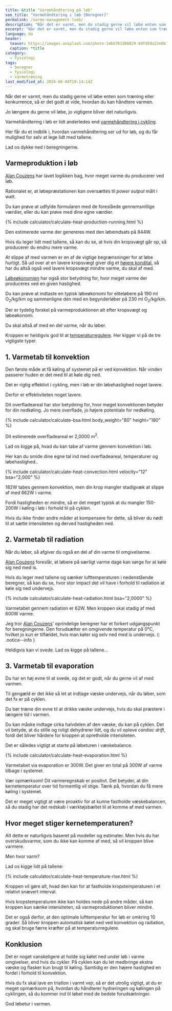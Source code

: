```yaml
---
title: &title "️Varmehåndtering på løb"
seo_title: "️Varmehåndtering i løb [Beregner]"
permalink: /varme-management-loeb/
description: "Når det er varmt, men du stadig gerne vil løbe enten som træning eller konkurrence, så er det godt at vide, hvordan du kan håndtere varmen."
excerpt: "Når det er varmt, men du stadig gerne vil løbe enten som træning eller konkurrence, så er det godt at vide, hvordan du kan håndtere varmen."
language: da
header:
  teaser: https://images.unsplash.com/photo-1466761366829-84fd59a22e0b?ixlib=rb-1.2.1&ixid=MnwxMjA3fDB8MHxwaG90by1wYWdlfHx8fGVufDB8fHx8&auto=format&fit=crop&h=300&w=400&q=10
  caption: *title
category:
  - Fysiologi
tags:
  - beregner
  - fysiologi
  - varmetræning
last_modified_at: 2024-08-04T10:14:14Z
---
```


Når det er varmt, men du stadig gerne vil løbe enten som træning eller konkurrence, så er det godt at vide, hvordan du kan håndtere varmen.

Jo længere du gerne vil løbe, jo vigtigere bliver det naturligvis.

Varmehåndtering i løb er lidt anderledes end [varmehåndtering i cykling](/varme-management-cykling/).

Her får du et indblik i, hvordan varmehåndtering ser ud for løb, og du får mulighed for selv at lege lidt med tallene.

Lad os dykke ned i beregningerne.

## Varmeproduktion i løb

[Alan Couzens](https://www.alancouzens.com/blog/heat2.html) har lavet logikken bag, hvor meget varme du producerer ved løb.

Rationalet er, at løbepræstationen kan oversættes til _power output_ målt i watt.

Du kan prøve at udfylde formularen med de foreslåede gennemsnitlige værdier, eller du kan prøve med dine egne værdier.

{% include calculator/calculate-heat-production-running.html %}

Den estimerede varme der genereres med den løbeindsats på <span id="heat_management_run_power_output">844</span>W.

Hvis du leger lidt med tallene, så kan du se, at hvis din kropsvægt går op, så producerer du endnu mere varme.

At slippe af med varmen er en af de vigtige begrænsninger for at løbe hurtigt. Så ud over at en lavere kropsvægt giver dig et [højere kondital](/kondital/), så har du altså også ved lavere kropsvægt mindre varme, du skal af med.

[Løbeøkonomien](/lobeokonomi/) har også stor betydning for, hvor meget varme der produceres ved en given hastighed.

Du kan prøve at indtaste en typisk løbeøkonomi for eliteløbere på 190 ml O<sub>2</sub>/kg/km og sammenligne den med en begynderløber på 230 ml O<sub>2</sub>/kg/km.

Der er tydelig forskel på varmeproduktionen alt efter kropsvægt og løbeøkonomi.

Du skal altså af med en del varme, når du løber.

Kroppen er heldigvis god til at [temperaturregulere](/fysiologi-temperaturregulering/). Her kigger vi på de tre vigtigste typer.

## 1. Varmetab til konvektion

Den første måde at få køling af systemet på er ved konvektion. Når vinden passerer huden er det med til at køle dig ned.

Det er rigtig effektivt i cykling, men i løb er din løbehastighed noget lavere.

Derfor er effektiviteten noget lavere.

Dit overfladeareal har stor betydning for, hvor meget konvektionen betyder for din nedkøling. Jo mere overflade, jo højere potentiale for nedkøling.

{% include calculator/calculate-bsa.html body_weight="80" height="180" %}

Dit estimerede overfladeareal er <span id="heat_management_bsa">2,0000</span> m<sup>2</sup>.

Lad os kigge på, hvad du kan tabe af varme gennem konvektion i løb.

Her kan du smide dine egne tal ind med overfladeareal, temperaturer og løbehastighed..

{% include calculator/calculate-heat-convection.html velocity="12" bsa="2,000" %}

<span id="heat_management_convection">182</span>W tabes gennem konvektion, men din krop mangler stadigvæk at slippe af med <span id="heat_management_subtotal_1">662</span>W i varme.

Fordi hastigheden er mindre, så er det meget typisk at du mangler 150-200W i køling i løb i forhold til på cyklen.

Hvis du ikke finder andre måder at kompensere for dette, så bliver du nødt til at sætte intensiteten og derved hastigheden ned.

## 2. Varmetab til radiation

Når du løber, så afgiver du også en del af din varme til omgivelserne.

[Alan Couzens](https://www.alancouzens.com/blog/heat2.html) foreslår, at løbere på særligt varme dage kan sørge for at køle sig ned med is.

Hvis du leger med tallene og sænker lufttemperaturen i nedenstående beregner, så kan du se, hvor stor impact det vil have i forhold til radiation at køle sig ned undervejs.

{% include calculator/calculate-heat-radiation.html bsa="2,0000" %}

Varmetabet gennem radiation er <span id="heat_management_radiation">62</span>W. Men kroppen skal stadig af med <span id="heat_management_subtotal_2">600</span>W varme.

Jeg tror [Alan Couzens](https://www.alancouzens.com/blog/heat.html)' oprindelige beregner har et forkert udgangspunkt for beregningerne. Den forudsætter en omgivende temperatur på 0°C, hvilket jo kun er tilfældet, hvis man køler sig selv ned med is undervejs.
{: .notice--info }

Heldigvis kan vi svede. Lad os kigge på tallene...

## 3. Varmetab til evaporation

Du har en høj evne til at svede, og det er godt, når du gerne vil af med varmen.

Til gengæld er det ikke så let at indtage væske undervejs, når du løber, som det fx er på cyklen.

Du bør træne din evne til at drikke væske undervejs, hvis du skal præstere i længere tid i varmen.

Du kan måske indtage cirka halvdelen af den væske, du kan på cyklen. Det vil betyde, at du stille og roligt dehydrerer lidt, og du vil opleve _cardiac drift_, fordi det bliver hårdere for kroppen at opretholde intensiteten.

Det er således vigtigt at starte på løbeturen i væskebalance.

{% include calculator/calculate-heat-evaporation.html %}

Varmetabet via evaporation er <span id="heat_management_evaporation">300</span>W. Det giver en total på <span id="heat_management_subtotal_3">300</span>W af varme tilbage i systemet.

<p id="heat_management_message">Vær opmærksom! Dit varmeregnskab er positivt. Det betyder, at din kernetemperatur over tid formentlig vil stige. Tænk på, hvordan du få mere køling i systemet.</p>

Det er meget vigtigt at være proaktiv for at kunne fastholde væskebalancen, så du stadig har det redskab i værktøjsbæltet til at komme af med varmen.

## Hvor meget stiger kernetemperaturen?

Alt dette er naturligvis baseret på modeller og estimater. Men hvis du har overskudsvarme, som du ikke kan komme af med, så vil kroppen blive varmere.

Men hvor varm?

Lad os kigge lidt på tallene:

{% include calculator/calculate-heat-temperature-rise.html %}

Kroppen vil gøre alt, hvad den kan for at fastholde kropstemperaturen i et relativt snævert interval.

<p id="heat_temperature_rise_message"></p>

Hvis kropstemperaturen ikke kan holdes nede på andre måder, så kan kroppen kun sænke intensiteten, så varmeproduktionen bliver mindre.

Det er også derfor, at den optimale lufttemperatur for løb er omkring 10 grader. Så bliver kroppen automatisk kølet ned ved konvektion og radiation, og skal bruge færre kræfter på at temperaturregulere.

## Konklusion

Det er noget vanskeligere at holde sig kølet ned under løb i varme omgivelser, end hvis du cykler. På cyklen kan du let medbringe ekstra væske og flasker kun brugt til køling. Samtidig er den højere hastighed en fordel i forhold til konvektion.

Hvis du fx skal lave en triatlon i varmt vejr, så er det utrolig vigtigt, at du er meget opmærksom på, hvordan du håndterer hydreringen og kølingen på cyklingen, så du kommer ind til løbet med de bedste forudsætninger.

God løbetur i varmen.
